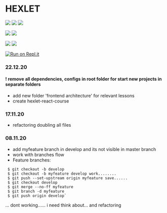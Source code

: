 # HEXLET

<p>
   <img src="https://img.shields.io/badge/javascript%20-%23323330.svg?&style=for-the-badge&logo=javascript&logoColor=%23F7DF1E"/>
  <img src="https://img.shields.io/badge/node.js%20-%2343853D.svg?&style=for-the-badge&logo=node.js&logoColor=white"/>
  <img src="https://img.shields.io/badge/react%20-%2320232a.svg?&style=for-the-badge&logo=react&logoColor=%2361DAFB"/>
</p>

[![](https://img.shields.io/github/issues/kuklinv/HEXLET?logo=HEXLET)](http://shields.io/) ![](https://img.shields.io/github/repo-size/kuklinv/HEXLET)

![](https://img.shields.io/github/last-commit/kuklinv/HEXLET?logo=github) ![](https://img.shields.io/github/commit-activity/y/kuklinv/HEXLET?logo=github)

[![Run on Repl.it](https://repl.it/badge/github/kuklinv/HEXLET)](https://repl.it/github/kuklinv/HEXLET)

### 22.12.20

#### ! remove all dependencies, configs in root folder for start new projects in separate folders

* add new folder 'frontend architecture' for relevant lessons
* create hexlet-react-course

### 17.11.20

* refactoring doubling all files

### 08.11.20

* add myfeature branch in develop and its not visible in master branch
* work with branches flow
* Feature branches:
```
 $ git checkout -b develop 
 $ git checkout -b myfeature develop work........ 
 $ git push --set-upstream origin myfeature save......
 $ git checkout develop 
 $ git merge --no-ff myfeature 
 $ git branch -d myfeature 
 $ git push origin develop`
```
... dont working...... i need think about... and refactoring
